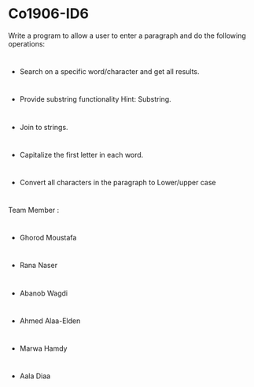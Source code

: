# Co1906-ID6
Write a program to allow a user to enter a paragraph and do the following operations: 
#
- Search on a specific word/character and get all results. 
#
- Provide substring functionality Hint: Substring. 
#
- Join to strings. 
#
- Capitalize the first letter in each word. 
#
- Convert all characters in the paragraph to Lower/upper case
#
Team Member :
#
- Ghorod Moustafa 
#
- Rana Naser
#
-  Abanob Wagdi 
#
- Ahmed Alaa-Elden
# 
- Marwa Hamdy 
#
- Aala Diaa
